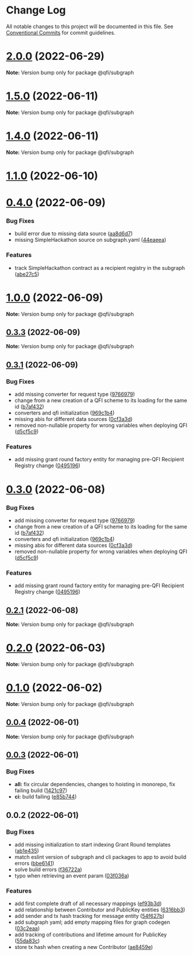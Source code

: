 # Change Log

All notable changes to this project will be documented in this file.
See [Conventional Commits](https://conventionalcommits.org) for commit guidelines.

# [2.0.0](https://github.com/quadratic-funding/qfi/compare/v1.5.0...v2.0.0) (2022-06-29)

**Note:** Version bump only for package @qfi/subgraph





# [1.5.0](https://github.com/quadratic-funding/qfi/compare/v1.4.1...v1.5.0) (2022-06-11)

**Note:** Version bump only for package @qfi/subgraph





# [1.4.0](https://github.com/quadratic-funding/qfi/compare/v1.3.0...v1.4.0) (2022-06-11)

**Note:** Version bump only for package @qfi/subgraph





# [1.1.0](https://github.com/quadratic-funding/qfi/compare/v1.0.1...v1.1.0) (2022-06-10)



# [0.4.0](https://github.com/quadratic-funding/qfi/compare/v0.3.3...v0.4.0) (2022-06-09)


### Bug Fixes

* build error due to missing data source ([aa8d6d7](https://github.com/quadratic-funding/qfi/commit/aa8d6d771924ca44b255611694bb730cbbbc3c09))
* missing SimpleHackathon source on subgraph.yaml ([44eaeea](https://github.com/quadratic-funding/qfi/commit/44eaeeaca442fc3409e5ad050bf346d0ce594064))


### Features

* track SimpleHackathon contract as a recipient registry in the subgraph ([abe27c5](https://github.com/quadratic-funding/qfi/commit/abe27c5a9be033192eaa47af3ee5c02824bcaad1))






# [1.0.0](https://github.com/quadratic-funding/qfi/compare/v0.3.3...v1.0.0) (2022-06-09)

**Note:** Version bump only for package @qfi/subgraph





## [0.3.3](https://github.com/quadratic-funding/qfi/compare/v0.3.2...v0.3.3) (2022-06-09)

**Note:** Version bump only for package @qfi/subgraph





## [0.3.1](https://github.com/quadratic-funding/qfi/compare/v0.2.2...v0.3.1) (2022-06-09)


### Bug Fixes

* add missing converter for request type ([9766979](https://github.com/quadratic-funding/qfi/commit/9766979ba5257132deaacf43332c5b956cd21156))
* change from a new creation of a QFI scheme to its loading for the same id ([b7af432](https://github.com/quadratic-funding/qfi/commit/b7af432ef46b441fa2eafd664bced4ec40182e3b))
* converters and qfi initialization ([969c1b4](https://github.com/quadratic-funding/qfi/commit/969c1b4c1d0468c2031cd3084e8300ce78d67e97))
* missing abis for different data sources ([0cf3a3d](https://github.com/quadratic-funding/qfi/commit/0cf3a3d30633bcc30861b34f979f900035bd7a2d))
* removed non-nullable property for wrong variables when deploying QFI ([d5cf5c9](https://github.com/quadratic-funding/qfi/commit/d5cf5c90c1ea77775d24fa9807dcbe8ea83eacfa))


### Features

* add missing grant round factory entity for managing pre-QFI Recipient Registry change ([0495196](https://github.com/quadratic-funding/qfi/commit/0495196d92189189616f460e6fa272068fc8be88))





# [0.3.0](https://github.com/quadratic-funding/qfi/compare/v0.2.2...v0.3.0) (2022-06-08)


### Bug Fixes

* add missing converter for request type ([9766979](https://github.com/quadratic-funding/qfi/commit/9766979ba5257132deaacf43332c5b956cd21156))
* change from a new creation of a QFI scheme to its loading for the same id ([b7af432](https://github.com/quadratic-funding/qfi/commit/b7af432ef46b441fa2eafd664bced4ec40182e3b))
* converters and qfi initialization ([969c1b4](https://github.com/quadratic-funding/qfi/commit/969c1b4c1d0468c2031cd3084e8300ce78d67e97))
* missing abis for different data sources ([0cf3a3d](https://github.com/quadratic-funding/qfi/commit/0cf3a3d30633bcc30861b34f979f900035bd7a2d))
* removed non-nullable property for wrong variables when deploying QFI ([d5cf5c9](https://github.com/quadratic-funding/qfi/commit/d5cf5c90c1ea77775d24fa9807dcbe8ea83eacfa))


### Features

* add missing grant round factory entity for managing pre-QFI Recipient Registry change ([0495196](https://github.com/quadratic-funding/qfi/commit/0495196d92189189616f460e6fa272068fc8be88))





## [0.2.1](https://github.com/quadratic-funding/qfi/compare/v0.2.0...v0.2.1) (2022-06-08)

**Note:** Version bump only for package @qfi/subgraph





# [0.2.0](https://github.com/quadratic-funding/qfi/compare/v0.1.0...v0.2.0) (2022-06-03)

**Note:** Version bump only for package @qfi/subgraph





# [0.1.0](https://github.com/quadratic-funding/qfi/compare/v0.0.4...v0.1.0) (2022-06-02)

**Note:** Version bump only for package @qfi/subgraph





## [0.0.4](https://github.com/quadratic-funding/qfi/compare/v0.0.3...v0.0.4) (2022-06-01)

**Note:** Version bump only for package @qfi/subgraph





## [0.0.3](https://github.com/quadratic-funding/qfi/compare/v0.0.2...v0.0.3) (2022-06-01)


### Bug Fixes

* **all:** fix circular dependencies, changes to hoisting in monorepo, fix failing build ([1421c97](https://github.com/quadratic-funding/qfi/commit/1421c971a8dd5a85d96fbf67baf5a0dac6a7b062))
* **ci:** build failing ([e85b744](https://github.com/quadratic-funding/qfi/commit/e85b74426f45a3b75148e82cfaf85cee62da0701))





## 0.0.2 (2022-06-01)


### Bug Fixes

* add missing initialization to start indexing Grant Round templates ([ab1e435](https://github.com/quadratic-funding/qfi/commit/ab1e435ea8dadfe107038c7e547f51c8579a33c0))
* match eslint version of subgraph and cli packages to app to avoid build errors ([bbe6141](https://github.com/quadratic-funding/qfi/commit/bbe61411060b8143809f8e6a66e94aee0ad8f3fc))
* solve build errors ([f36722a](https://github.com/quadratic-funding/qfi/commit/f36722afeeadb2a7e5d560ae0db94a4ff2e60755))
* typo when retrieving an event param ([03f036a](https://github.com/quadratic-funding/qfi/commit/03f036ae3df56c3fbeff6b060ea23f4145d04970))


### Features

* add first complete draft of all necessary mappings ([ef93b3d](https://github.com/quadratic-funding/qfi/commit/ef93b3d7b6829bbeb712b84c0abae16e753bc781))
* add relationship between Contributor and PublicKey entities ([6316bb3](https://github.com/quadratic-funding/qfi/commit/6316bb31bc64db24ada6c8699baf6c422eeccf2d))
* add sender and tx hash tracking for message entity ([54f627b](https://github.com/quadratic-funding/qfi/commit/54f627b30611d7f31abad12437398d68148b836a))
* add subgraph yaml; add empty mapping files for graph codegen ([03c2eaa](https://github.com/quadratic-funding/qfi/commit/03c2eaa435f8a3a8f4962ce2676aa0f40d136358))
* add tracking of contributions and lifetime amount for PublicKey ([55da83c](https://github.com/quadratic-funding/qfi/commit/55da83ccd61507ce589369feb2cd9bc43878a1f4))
* store tx hash when creating a new Contributor ([ae8459e](https://github.com/quadratic-funding/qfi/commit/ae8459e08d0d156cf889e69168e7c12de2273e55))
